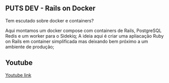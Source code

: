 ## PUTS DEV - Rails on Docker

Tem escutado sobre docker e containers?

Aqui montamos um docker compose com containers de Rails, PostgreSQL Redis e um worker para o Sidekiq;
A ideia aqui é criar uma apliacação Ruby on Rails em container simplificada mas deixando bem próximo a um ambiente de produção;

## Youtube

[Youtube link](https://www.youtube.com/watch?v=OfkMwWGEdZg)